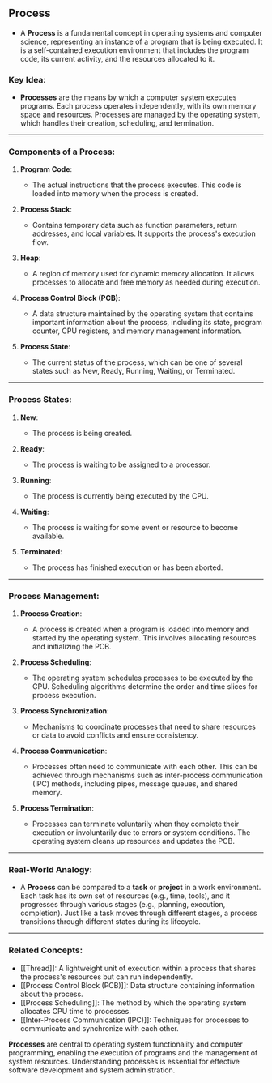 ## Process

- A **Process** is a fundamental concept in operating systems and computer science, representing an instance of a program that is being executed. It is a self-contained execution environment that includes the program code, its current activity, and the resources allocated to it.

### Key Idea:
- **Processes** are the means by which a computer system executes programs. Each process operates independently, with its own memory space and resources. Processes are managed by the operating system, which handles their creation, scheduling, and termination.

---

### Components of a Process:

1. **Program Code**:
   - The actual instructions that the process executes. This code is loaded into memory when the process is created.

2. **Process Stack**:
   - Contains temporary data such as function parameters, return addresses, and local variables. It supports the process's execution flow.

3. **Heap**:
   - A region of memory used for dynamic memory allocation. It allows processes to allocate and free memory as needed during execution.

4. **Process Control Block (PCB)**:
   - A data structure maintained by the operating system that contains important information about the process, including its state, program counter, CPU registers, and memory management information.

5. **Process State**:
   - The current status of the process, which can be one of several states such as New, Ready, Running, Waiting, or Terminated.

---

### Process States:

1. **New**:
   - The process is being created.

2. **Ready**:
   - The process is waiting to be assigned to a processor.

3. **Running**:
   - The process is currently being executed by the CPU.

4. **Waiting**:
   - The process is waiting for some event or resource to become available.

5. **Terminated**:
   - The process has finished execution or has been aborted.

---

### Process Management:

1. **Process Creation**:
   - A process is created when a program is loaded into memory and started by the operating system. This involves allocating resources and initializing the PCB.

2. **Process Scheduling**:
   - The operating system schedules processes to be executed by the CPU. Scheduling algorithms determine the order and time slices for process execution.

3. **Process Synchronization**:
   - Mechanisms to coordinate processes that need to share resources or data to avoid conflicts and ensure consistency.

4. **Process Communication**:
   - Processes often need to communicate with each other. This can be achieved through mechanisms such as inter-process communication (IPC) methods, including pipes, message queues, and shared memory.

5. **Process Termination**:
   - Processes can terminate voluntarily when they complete their execution or involuntarily due to errors or system conditions. The operating system cleans up resources and updates the PCB.

---

### Real-World Analogy:

- A **Process** can be compared to a **task** or **project** in a work environment. Each task has its own set of resources (e.g., time, tools), and it progresses through various stages (e.g., planning, execution, completion). Just like a task moves through different stages, a process transitions through different states during its lifecycle.

---

### Related Concepts:

- [[Thread]]: A lightweight unit of execution within a process that shares the process's resources but can run independently.
- [[Process Control Block (PCB)]]: Data structure containing information about the process.
- [[Process Scheduling]]: The method by which the operating system allocates CPU time to processes.
- [[Inter-Process Communication (IPC)]]: Techniques for processes to communicate and synchronize with each other.

**Processes** are central to operating system functionality and computer programming, enabling the execution of programs and the management of system resources. Understanding processes is essential for effective software development and system administration.